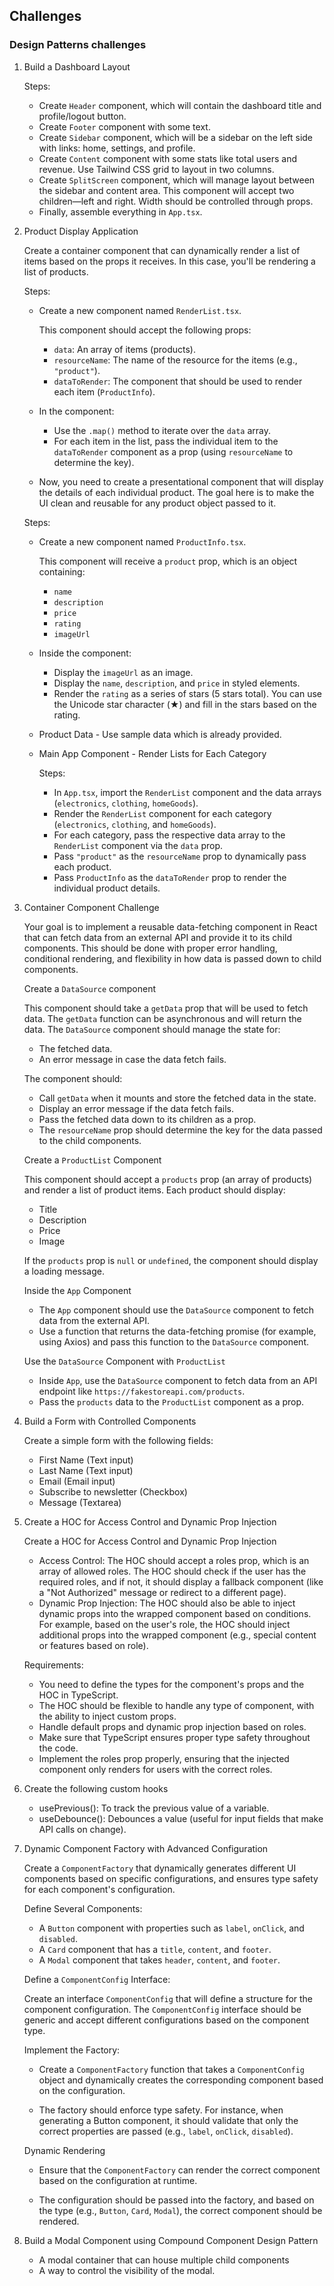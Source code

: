 ## Challenges

### Design Patterns challenges

1. Build a Dashboard Layout

   Steps:

   - Create `Header` component, which will contain the dashboard title and profile/logout button.
   - Create `Footer` component with some text.
   - Create `Sidebar` component, which will be a sidebar on the left side with links: home, settings, and profile.
   - Create `Content` component with some stats like total users and revenue. Use Tailwind CSS grid to layout in two columns.
   - Create `SplitScreen` component, which will manage layout between the sidebar and content area. This component will accept two children—left and right. Width should be controlled through props.
   - Finally, assemble everything in `App.tsx`.

2. Product Display Application

   Create a container component that can dynamically render a list of items based on the props it receives. In this case, you'll be rendering a list of products.

   Steps:

   - Create a new component named `RenderList.tsx`.

     This component should accept the following props:

     - `data`: An array of items (products).
     - `resourceName`: The name of the resource for the items (e.g., `"product"`).
     - `dataToRender`: The component that should be used to render each item (`ProductInfo`).

   - In the component:

     - Use the `.map()` method to iterate over the `data` array.
     - For each item in the list, pass the individual item to the `dataToRender` component as a prop (using `resourceName` to determine the key).

   - Now, you need to create a presentational component that will display the details of each individual product. The goal here is to make the UI clean and reusable for any product object passed to it.

   Steps:

   - Create a new component named `ProductInfo.tsx`.

     This component will receive a `product` prop, which is an object containing:

     - `name`
     - `description`
     - `price`
     - `rating`
     - `imageUrl`

   - Inside the component:

     - Display the `imageUrl` as an image.
     - Display the `name`, `description`, and `price` in styled elements.
     - Render the `rating` as a series of stars (5 stars total). You can use the Unicode star character (★) and fill in the stars based on the rating.

   - Product Data - Use sample data which is already provided.

   - Main App Component - Render Lists for Each Category

     Steps:

     - In `App.tsx`, import the `RenderList` component and the data arrays (`electronics`, `clothing`, `homeGoods`).
     - Render the `RenderList` component for each category (`electronics`, `clothing`, and `homeGoods`).
     - For each category, pass the respective data array to the `RenderList` component via the `data` prop.
     - Pass `"product"` as the `resourceName` prop to dynamically pass each product.
     - Pass `ProductInfo` as the `dataToRender` prop to render the individual product details.

3. Container Component Challenge

   Your goal is to implement a reusable data-fetching component in React that can fetch data from an external API and provide it to its child components. This should be done with proper error handling, conditional rendering, and flexibility in how data is passed down to child components.

   Create a `DataSource` component

   This component should take a `getData` prop that will be used to fetch data. The `getData` function can be asynchronous and will return the data. The `DataSource` component should manage the state for:

   - The fetched data.
   - An error message in case the data fetch fails.

   The component should:

   - Call `getData` when it mounts and store the fetched data in the state.
   - Display an error message if the data fetch fails.
   - Pass the fetched data down to its children as a prop.
   - The `resourceName` prop should determine the key for the data passed to the child components.

   Create a `ProductList` Component

   This component should accept a `products` prop (an array of products) and render a list of product items. Each product should display:

   - Title
   - Description
   - Price
   - Image

   If the `products` prop is `null` or `undefined`, the component should display a loading message.

   Inside the `App` Component

   - The `App` component should use the `DataSource` component to fetch data from the external API.
   - Use a function that returns the data-fetching promise (for example, using Axios) and pass this function to the `DataSource` component.

   Use the `DataSource` Component with `ProductList`

   - Inside `App`, use the `DataSource` component to fetch data from an API endpoint like `https://fakestoreapi.com/products`.
   - Pass the `products` data to the `ProductList` component as a prop.

4. Build a Form with Controlled Components

   Create a simple form with the following fields:

   - First Name (Text input)
   - Last Name (Text input)
   - Email (Email input)
   - Subscribe to newsletter (Checkbox)
   - Message (Textarea)

5. Create a HOC for Access Control and Dynamic Prop Injection

   Create a HOC for Access Control and Dynamic Prop Injection

   - Access Control: The HOC should accept a roles prop, which is an array of allowed roles. The HOC should check if the user has the required roles, and if not, it should display a fallback component (like a "Not Authorized" message or redirect to a different page).
   - Dynamic Prop Injection: The HOC should also be able to inject dynamic props into the wrapped component based on conditions. For example, based on the user's role, the HOC should inject additional props into the wrapped component (e.g., special content or features based on role).

   Requirements:

   - You need to define the types for the component's props and the HOC in TypeScript.
   - The HOC should be flexible to handle any type of component, with the ability to inject custom props.
   - Handle default props and dynamic prop injection based on roles.
   - Make sure that TypeScript ensures proper type safety throughout the code.
   - Implement the roles prop properly, ensuring that the injected component only renders for users with the correct roles.

6. Create the following custom hooks

   - usePrevious(): To track the previous value of a variable.
   - useDebounce(): Debounces a value (useful for input fields that make API calls on change).

7. Dynamic Component Factory with Advanced Configuration

   Create a `ComponentFactory` that dynamically generates different UI components based on specific configurations, and ensures type safety for each component's configuration.

   Define Several Components:

   - A `Button` component with properties such as `label`, `onClick`, and `disabled`.
   - A `Card` component that has a `title`, `content`, and `footer`.
   - A `Modal` component that takes `header`, `content`, and `footer`.

   Define a `ComponentConfig` Interface:

   Create an interface `ComponentConfig` that will define a structure for the component configuration. The `ComponentConfig` interface should be generic and accept different configurations based on the component type.

   Implement the Factory:

   - Create a `ComponentFactory` function that takes a `ComponentConfig` object and dynamically creates the corresponding component based on the configuration.

   - The factory should enforce type safety. For instance, when generating a Button component, it should validate that only the correct properties are passed (e.g., `label`, `onClick`, `disabled`).

   Dynamic Rendering

   - Ensure that the `ComponentFactory` can render the correct component based on the configuration at runtime.

   - The configuration should be passed into the factory, and based on the type (e.g., `Button`, `Card`, `Modal`), the correct component should be rendered.

8. Build a Modal Component using Compound Component Design Pattern

   - A modal container that can house multiple child components
   - A way to control the visibility of the modal.
